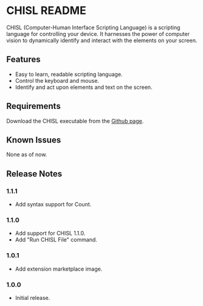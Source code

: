# CHISL README
CHISL (Computer-Human Interface Scripting Language) is a scripting language for controlling your device. It harnesses the power of computer vision to dynamically identify and interact with the elements on your screen.

## Features
- Easy to learn, readable scripting language.
- Control the keyboard and mouse.
- Identify and act upon elements and text on the screen.

## Requirements

Download the CHISL executable from the [Github page](https://github.com/mtalyat/Computer-Human-Interface-Scripting-Language).

## Known Issues

None as of now.

## Release Notes

### 1.1.1

- Add syntax support for Count.

### 1.1.0

- Add support for CHISL 1.1.0.
- Add "Run CHISL File" command.

### 1.0.1

- Add extension marketplace image.

### 1.0.0

- Initial release.
